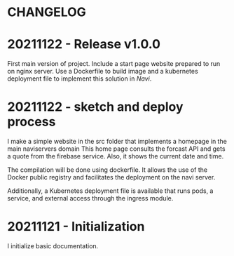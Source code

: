 # CHANGELOG

# 20211122 - Release v1.0.0

First main version of project. Include a start page website prepared to run on nginx server. Use a Dockerfile to build image and a kubernetes deployment file to implement this solution in *Navi*.

# 20211122 - sketch and deploy process

I make a simple website in the src folder that implements a homepage in the main naviservers domain
This home page consults the forcast API and gets a quote from the firebase service. Also, it shows the current date and time.

The compilation will be done using dockerfile. It allows the use of the Docker public registry and facilitates the deployment on the navi server.

Additionally, a Kubernetes deployment file is available that runs pods, a service, and external access through the ingress module.

# 20211121 - Initialization

I initialize basic documentation.
